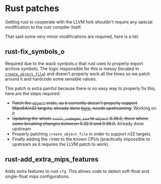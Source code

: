 # Rust patches
Getting rust to cooperate with the LLVM fork shouldn't require any special modification to the rust compiler itself.

That said some very minor modifications are required, here is a list.

## rust-fix_symbols_o
Required due to the wack symbols.o that rust uses to properly export archive symbols. The logic responsible for this is messy (located in [`create_object_file`](https://github.com/rust-lang/rust/blob/9b00956e56009bab2aa15d7bff10916599e3d6d6/compiler/rustc_codegen_ssa/src/back/metadata.rs#L180)) and doesn't properly work all the times so we patch around it and hardcode some sensible values.

This patch is extra painful because there is no easy way to properly fix this, here are the steps required:
- ~~Patch the `object` crate, as it currently doesn't properly support Mips64/n32 targets, already done [here](https://github.com/Tazdevil971/object/tree/mips64-n32), needs upstreaming.~~ Working on it
- ~~Updating the whole `rustc_codegen_ssa` to `object` 0.36.0, there where some breaking changes between 0.32.0 and 0.36.0.~~ Already done upstream
- Properly patching `create_object_file` in order to support n32 targets.
- Finally adding the `r5900` to the known CPUs (practically impossible to upstream as it requires the LLVM patch to work).

## rust-add_extra_mips_features
Adds extra features to rust `cfg`. This allows code to detect soft-float and single-float mips configurations.